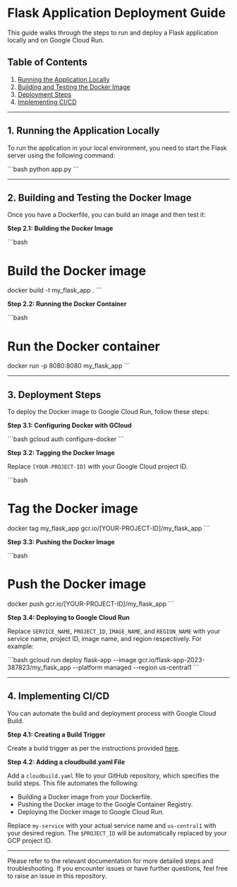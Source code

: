 # Flask Application Deployment Guide

This guide walks through the steps to run and deploy a Flask application locally and on Google Cloud Run.

## Table of Contents

1. [Running the Application Locally](#running-the-application-locally)
2. [Building and Testing the Docker Image](#building-and-testing-the-docker-image)
3. [Deployment Steps](#deployment-steps)
4. [Implementing CI/CD](#implementing-ci-cd)

---

## 1. Running the Application Locally

To run the application in your local environment, you need to start the Flask server using the following command:

\`\`\`bash
python app.py
\`\`\`

---

## 2. Building and Testing the Docker Image

Once you have a Dockerfile, you can build an image and then test it:

**Step 2.1: Building the Docker Image**

\`\`\`bash
# Build the Docker image
docker build -t my_flask_app .
\`\`\`

**Step 2.2: Running the Docker Container**

\`\`\`bash
# Run the Docker container
docker run -p 8080:8080 my_flask_app
\`\`\`

---

## 3. Deployment Steps

To deploy the Docker image to Google Cloud Run, follow these steps:

**Step 3.1: Configuring Docker with GCloud**

\`\`\`bash
gcloud auth configure-docker
\`\`\`

**Step 3.2: Tagging the Docker Image**

Replace `[YOUR-PROJECT-ID]` with your Google Cloud project ID.

\`\`\`bash
# Tag the Docker image
docker tag my_flask_app gcr.io/[YOUR-PROJECT-ID]/my_flask_app
\`\`\`

**Step 3.3: Pushing the Docker Image**

\`\`\`bash
# Push the Docker image
docker push gcr.io/[YOUR-PROJECT-ID]/my_flask_app
\`\`\`

**Step 3.4: Deploying to Google Cloud Run**

Replace `SERVICE_NAME`, `PROJECT_ID`, `IMAGE_NAME`, and `REGION_NAME` with your service name, project ID, image name, and region respectively. For example:

\`\`\`bash
gcloud run deploy flask-app --image gcr.io/flask-app-2023-387823/my_flask_app --platform managed --region us-central1
\`\`\`

---

## 4. Implementing CI/CD

You can automate the build and deployment process with Google Cloud Build.

**Step 4.1: Creating a Build Trigger**

Create a build trigger as per the instructions provided [here](https://cloud.google.com/build/docs/automating-builds/create-manage-triggers).

**Step 4.2: Adding a cloudbuild.yaml File**

Add a `cloudbuild.yaml` file to your GitHub repository, which specifies the build steps. This file automates the following:

- Building a Docker image from your Dockerfile.
- Pushing the Docker image to the Google Container Registry.
- Deploying the Docker image to Google Cloud Run.

Replace `my-service` with your actual service name and `us-central1` with your desired region. The `$PROJECT_ID` will be automatically replaced by your GCP project ID.

---

Please refer to the relevant documentation for more detailed steps and troubleshooting. If you encounter issues or have further questions, feel free to raise an issue in this repository.
